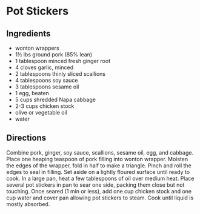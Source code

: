 # Pot Stickers

## Ingredients

- wonton wrappers
- 1½ lbs ground pork (85% lean)
- 1 tablespoon minced fresh ginger root
- 4 cloves garlic, minced
- 2 tablespoons thinly sliced scallions
- 4 tablespoons soy sauce
- 3 tablespoons sesame oil
- 1 egg, beaten
- 5 cups shredded Napa cabbage
- 2-3 cups chicken stock
- olive or vegetable oil
- water

## Directions

Combine pork, ginger, soy sauce, scallions, sesame oil, egg, and cabbage.
Place one heaping teaspoon of pork filling into wonton wrapper. Moisten the
edges of the wrapper, fold in half to make a triangle. Pinch and roll the
edges to seal in filling. Set aside on a lightly floured surface until ready
to cook. In a large pan, heat a few tablespoons of oil over medium heat. Place
several pot stickers in pan to sear one side, packing them close but not
touching. Once seared (1 min or less), add one cup chicken stock and one cup
water and cover pan allowing pot stickers to steam. Cook until liquid is
mostly absorbed.

